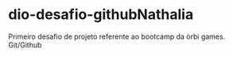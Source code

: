 # dio-desafio-githubNathalia
Primeiro desafio de projeto referente ao bootcamp da òrbi games. Git/Github
